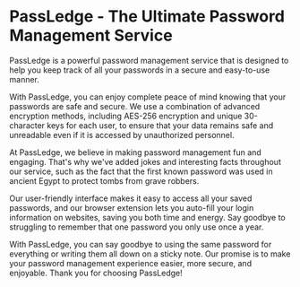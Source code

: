 # PassLedge - The Ultimate Password Management Service
PassLedge is a powerful password management service that is designed to help you keep track of all your passwords in a secure and easy-to-use manner.

With PassLedge, you can enjoy complete peace of mind knowing that your passwords are safe and secure. We use a combination of advanced encryption methods, including AES-256 encryption and unique 30-character keys for each user, to ensure that your data remains safe and unreadable even if it is accessed by unauthorized personnel.

At PassLedge, we believe in making password management fun and engaging. That's why we've added jokes and interesting facts throughout our service, such as the fact that the first known password was used in ancient Egypt to protect tombs from grave robbers.

Our user-friendly interface makes it easy to access all your saved passwords, and our browser extension lets you auto-fill your login information on websites, saving you both time and energy. Say goodbye to struggling to remember that one password you only use once a year.

With PassLedge, you can say goodbye to using the same password for everything or writing them all down on a sticky note. Our promise is to make your password management experience easier, more secure, and enjoyable. Thank you for choosing PassLedge!
